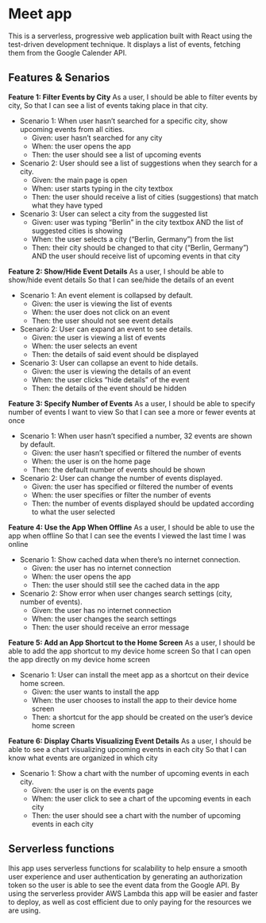 # Meet app
This is a serverless, progressive web application built with React using the test-driven development technique. It displays a list of events, fetching them from the Google Calender API.
## Features & Senarios 
**Feature 1: Filter Events by City**
As a user,
I should be able to filter events by city,
So that I can see a list of events taking place in that city.
- Scenario 1: When user hasn’t searched for a specific city, show upcoming events from all cities.
    - Given: user hasn’t searched for any city
    - When: the user opens the app
    - Then: the user should see a list of upcoming events 
- Scenario 2: User should see a list of suggestions when they search for a city.
	- Given: the main page is open
	- When: user starts typing in the city textbox
	- Then: the user should receive a list of cities (suggestions) that match what they have typed
- Scenario 3: User can select a city from the suggested list
	- Given: user was typing “Berlin” in the city textbox AND the list of suggested cities is showing
	- When: the user selects a city (“Berlin, Germany”) from the list
	- Then: their city should be changed to that city (“Berlin, Germany”) AND the user should receive list of upcoming events in that city 

**Feature 2: Show/Hide Event Details**
As a user,
I should be able to show/hide event details
So that I can see/hide the details of an event
- Scenario 1: An event element is collapsed by default. 
	- Given: the user is viewing the list of events
	- When: the user does not click on an event
	- Then: the user should not see event details
- Scenario 2: User can expand an event to see details.
	- Given: the user is viewing a list of events
	- When: the user selects an event 
	- Then: the details of said event should be displayed
- Scenario 3: User can collapse an event to hide details.
	- Given: the user is viewing the details of an event
	- When: the user clicks “hide details” of the event
	- Then: the details of the event should be hidden

**Feature 3: Specify Number of Events**
As a user,
I should be able to specify number of events I want to view
So that I can see a more or fewer events at once
- Scenario 1: When user hasn’t specified a number, 32 events are shown by default.
	- Given: the user hasn’t specified or filtered the number of events
	- When: the user is on the home page
	- Then: the default number of events should be shown 
- Scenario 2: User can change the number of events displayed.
	- Given: the user has specified or filtered the number of events
	- When: the user specifies or filter the number of events
	- Then: the number of events displayed should be updated according to what the user selected

**Feature 4: Use the App When Offline**
As a user, 
I should be able to use the app when offline
So that I can see the events I viewed the last time I was online
- Scenario 1: Show cached data when there’s no internet connection.
	- Given: the user has no internet connection
	- When: the user opens the app
	- Then: the user should still see the cached data in the app
- Scenario 2: Show error when user changes search settings (city, number of events).
	- Given: the user has no internet connection
	- When: the user changes the search settings
	- Then: the user should receive an error message

**Feature 5: Add an App Shortcut to the Home Screen**
As a user, 
I should be able to add the app shortcut to my device home screen
So that I can open the app directly on my device home screen 
- Scenario 1: User can install the meet app as a shortcut on their device home screen.
	- Given: the user wants to install the app 
	- When: the user chooses to install the app to their device home screen 
	- Then: a shortcut for the app should be created on the user’s device home screen 

**Feature 6: Display Charts Visualizing Event Details**
As a user, 
I should be able to see a chart visualizing upcoming events in each city
So that I can know what events are organized in which city
- Scenario 1: Show a chart with the number of upcoming events in each city.
	- Given: the user is on the events page
	- When: the user click to see a chart of the upcoming events in each city
	- Then: the user should see a chart with the number of upcoming events in each city 

## Serverless functions
Ihis app uses serverless functions for scalability to help ensure a smooth user experience and user authentication by generating an authorization token so the user is able to see the event data from the Google API. By using the serverless provider AWS Lambda this app will be easier and faster to deploy, as well as cost efficient due to only paying for the resources we are using. 